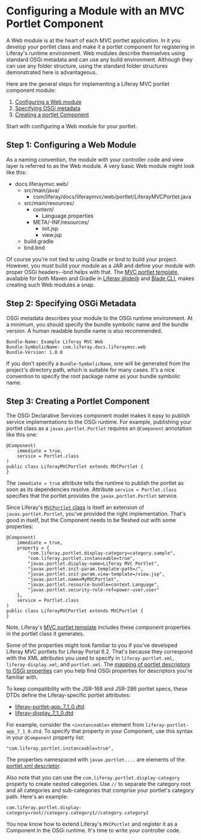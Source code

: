 # Configuring a Module with an MVC Portlet Component [](id=configuring-a-module-with-an-mvc-portlet-component)

A Web module is at the heart of each MVC portlet application. In it you develop
your portlet class and make it a portlet component for registering in Liferay's
runtime environment. Web modules describe themselves using standard OSGi
metadata and can use any build environment. Although they can use any folder
structure, using the standard folder structures demonstrated here is
advantageous. 

Here are the general steps for implementing a Liferay MVC portlet component
module: 

1. [Configuring a Web module](#configuring-a-web-module)
2. [Specifying OSGi metadata](#specifying-osgi-metadata)
3. [Creating a portlet Component](#creating-a-portlet-component)

Start with configuring a Web module for your portlet. 

## Step 1: Configuring a Web Module [](id=configuring-a-web-module)

As a naming convention, the module with your controller code and view layer is
referred to as the Web module. A very basic Web module might look like this:

-   docs.liferaymvc.web/
    -   src/main/java/
        -   com/liferay/docs/liferaymvc/web/portlet/LiferayMVCPortlet.java
    -   src/main/resources/
        -   content/
            -   Language.properties
        -   META/-INF/resources/
            -   init.jsp
            -   view.jsp
    -   build.gradle
    -   bnd.bnd

Of course you're not tied to using Gradle or bnd to build your project. However,
you must build your module as a JAR and define your module with proper OSGi
headers--bnd helps with that. The [MVC portlet template](/develop/reference/-/knowledge_base/7-1/using-the-mvc-portlet-template),
available for both Maven and Gradle in [Liferay @ide@](/develop/tutorials/-/knowledge_base/7-1/liferay-ide)
and [Blade CLI](/develop/tutorials/-/knowledge_base/7-1/blade-cli),
makes creating such Web modules a snap. 

## Step 2: Specifying OSGi Metadata [](id=specifying-osgi-metadata)

OSGi metadata describes your module to the OSGi runtime environment. At a
minimum, you should specify the bundle symbolic name and the bundle version. A
human readable bundle name is also recommended.

    Bundle-Name: Example Liferay MVC Web
    Bundle-SymbolicName: com.liferay.docs.liferaymvc.web
    Bundle-Version: 1.0.0

If you don't specify a `Bundle-SymbolicName`, one will be generated from the
project's directory path, which is suitable for many cases. It's a nice
convention to specify the root package name as your bundle symbolic name.

## Step 3: Creating a Portlet Component [](id=creating-a-portlet-component)

The OSGi Declarative Services component model makes it easy to publish service
implementations to the OSGi runtime. For example, publishing your portlet class
as a `javax.portlet.Portlet` requires an `@Component` annotation like this one:

    @Component(
        immediate = true,
        service = Portlet.class
    )
    public class LiferayMVCPortlet extends MVCPortlet {
    }

The `immediate = true` attribute tells the runtime to publish the portlet as
soon as its dependencies resolve. Attribute `service = Portlet.class` specifies
that the portlet provides the `javax.portlet.Portlet` service. 

Since Liferay's
[`MVCPortlet` class](@platform-ref@/7.1-latest/javadocs/portal-kernel/com/liferay/portal/kernel/portlet/bridges/mvc/MVCPortlet.html)
is itself an extension of `javax.portlet.Portlet`, you've provided the right
implementation. That's good in itself, but the Component needs to be fleshed out
with some properties:

    @Component(
        immediate = true,
        property = {
            "com.liferay.portlet.display-category=category.sample",
            "com.liferay.portlet.instanceable=true",
            "javax.portlet.display-name=Liferay MVC Portlet",
            "javax.portlet.init-param.template-path=/",
            "javax.portlet.init-param.view-template=/view.jsp",
            "javax.portlet.name=MyMVCPortlet",
            "javax.portlet.resource-bundle=content.Language",
            "javax.portlet.security-role-ref=power-user,user"
        },
        service = Portlet.class
    )
    public class LiferayMVCPortlet extends MVCPortlet {
    }

Note, Liferay's [MVC portlet template](/develop/reference/-/knowledge_base/7-1/using-the-mvc-portlet-template)
includes these component properties in the portlet class it generates. 

Some of the properties might look familiar to you if you've developed Liferay
MVC portlets for Liferay Portal 6.2. That's because they correspond with the XML
attributes you used to specify in `liferay-portlet.xml`, `liferay-display.xml`,
and `portlet.xml`. The [mapping of portlet descriptors to OSGi properties](/develop/reference/-/knowledge_base/7-1/portlet-descriptor-to-osgi-service-property-map)
can you help find OSGi properties for descriptors you're familiar with. 

To keep compatibility with the JSR-168 and JSR-286 portlet specs, these DTDs
define the Liferay-specific portlet attributes:

- [liferay-portlet-app_7_1_0.dtd](@platform-ref@/7.1-latest/definitions/liferay-portlet-app_7_1_0.dtd.html). 
- [liferay-display_7_1_0.dtd](@platform-ref@/7.1-latest/definitions/liferay-display_7_1_0.dtd.html)

For example, consider the `<instanceable>` element from
`liferay-portlet-app_7_1_0.dtd`. To specify that property in your Component, use
this syntax in your `@Component` property list:

    "com.liferay.portlet.instanceable=true",

The properties namespaced with `javax.portlet....` are elements of the
[portlet.xml descriptor](http://java.sun.com/xml/ns/portlet/portlet-app_2_0.xsd).

Also note that you can use the `com.liferay.portlet.display-category` property
to create nested categories. Use `//` to separate the category root and all
categories and sub-categories that comprise your portlet's category path. Here's
an example:

    com.liferay.portlet.display-category=root//category.category1//category.category2
    
You now know how to extend Liferay's `MVCPortlet` and register it as a Component
in the OSGi runtime. It's time to write your controller code. 
